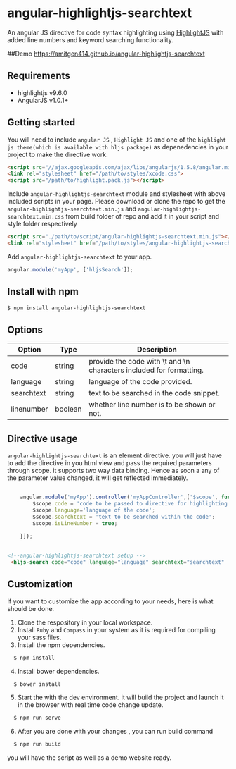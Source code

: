 angular-highlightjs-searchtext
========================

An angular JS directive for code syntax highlighting using [HighlightJS](https://highlightjs.org/) with added line numbers and keyword searching functionality.

##Demo
https://amitgen414.github.io/angular-highlightjs-searchtext

## Requirements

* highlightjs v9.6.0
* AngularJS v1.0.1+


## Getting started
You will need to include `angular JS` , `Highlight JS` and one of the `highlight js theme(which is available with hljs package)` as depenedencies in your project
to make the directive work.

```html
<script src="//ajax.googleapis.com/ajax/libs/angularjs/1.5.8/angular.min.js"></script>
<link rel="stylesheet" href="/path/to/styles/xcode.css">
<script src="/path/to/highlight.pack.js"></script>
```

Include `angular-highlightjs-searchtext` module and stylesheet  with above included scripts in your page.
Please download or clone the repo to get the `angular-highlightjs-searchtext.min.js` and  `angular-highlightjs-searchtext.min.css` from build folder of repo and add it in your script and style folder
respectively
```html
<script src="./path/to/script/angular-highlightjs-searchtext.min.js"></script>
<link rel="stylesheet" href="/path/to/styles/angular-highlightjs-searchtext.min.css">
```

Add `angular-highlightjs-searchtext` to your app.
```js
angular.module('myApp', ['hljsSearch']);
```

## Install with npm

```sh
$ npm install angular-highlightjs-searchtext
```

## Options

Option              | Type   |Description
--------------------| -------| ----------------------------------------
code                | string | provide the code with \t and \n characters included for formatting.
language            | string | language of the code provided.
searchtext          | string | text to be searched in the code snippet.
linenumber          | boolean| whether line number is to be shown or not.

## Directive usage
`angular-highlightjs-searchtext` is an element directive.
you will just have to add the directive in you html view and pass the required parameters through scope.
it supports two way data binding. Hence as soon a any of the parameter value changed, it will get reflected immediately.

```js

    angular.module('myApp').controller('myAppController',['$scope', function($scope){
        $scope.code = 'code to be passed to directive for highlighting';
        $scope.language='language of the code';
        $scope.searchtext = 'text to be searched within the code';
        $scope.isLineNumber = true;
    
    }]);
 
```

```html
<!--angular-highlightjs-searchtext setup -->
 <hljs-search code="code" language="language" searchtext="searchtext"  linenumber="isLineNumber"></hljs-search>
```

## Customization
If you want to customize the app according to your needs, here is what should be done.
  1. Clone the respository in your local workspace.
  2. Install `Ruby` and `Compass` in your system as it is required for compiling your sass files.
  3. Install the npm dependencies.
  ```sh
    $ npm install
  ```
  4. Install bower dependencies.
  ```sh
    $ bower install
  ```
  5. Start the with the dev environment. 
  it will build the project and launch it in the browser with real time code change update.
  
  ```sh
    $ npm run serve 
  ```
  6. After you are done with your changes , you can run build command
  
  ```sh
    $ npm run build 
  ```
  
  you will have the script as well as a demo website ready.
  
  
  
  
